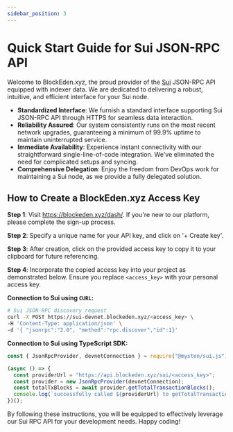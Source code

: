 ```yaml
---
sidebar_position: 3
---
```


# Quick Start Guide for Sui JSON-RPC API

Welcome to BlockEden.xyz, the proud provider of the [Sui](https://sui.io/) JSON-RPC API equipped with indexer data. We are dedicated to delivering a robust, intuitive, and efficient interface for your Sui node.

* **Standardized Interface**: We furnish a standard interface supporting Sui JSON-RPC API through HTTPS for seamless data interaction.
* **Reliability Assured**: Our system consistently runs on the most recent network upgrades, guaranteeing a minimum of 99.9% uptime to maintain uninterrupted service.
* **Immediate Availability**: Experience instant connectivity with our straightforward single-line-of-code integration. We've eliminated the need for complicated setups and syncing.
* **Comprehensive Delegation**: Enjoy the freedom from DevOps work for maintaining a Sui node, as we provide a fully delegated solution.

## How to Create a BlockEden.xyz Access Key

**Step 1**: Visit https://blockeden.xyz/dash/. If you're new to our platform, please complete the sign-up process.

**Step 2**: Specify a unique name for your API key, and click on '+ Create key'.

**Step 3**: After creation, click on the provided access key to copy it to your clipboard for future referencing.

**Step 4**: Incorporate the copied access key into your project as demonstrated below. Ensure you replace `<access_key>` with your personal access key.

**Connection to Sui using `CURL`:**

```bash
# Sui JSON-RPC discovery request
curl -X POST https://sui-devnet.blockeden.xyz/<access_key> \
-H 'Content-Type: application/json' \
-d '{ "jsonrpc":"2.0", "method":"rpc.discover","id":1}'
```

**Connection to Sui using TypeScript SDK:**

```typescript
const { JsonRpcProvider, devnetConnection } = require("@mysten/sui.js");

(async () => {
  const providerUrl = "https://api.blockeden.xyz/sui/<access_key>";
  const provider = new JsonRpcProvider(devnetConnection);
  const totalTxBlocks = await provider.getTotalTransactionBlocks();
  console.log(`successfully called ${providerUrl} to getTotalTransactionBlocks. result: ${totalTxBlocks}`);
})();
```

By following these instructions, you will be equipped to effectively leverage our Sui RPC API for your development needs. Happy coding!
